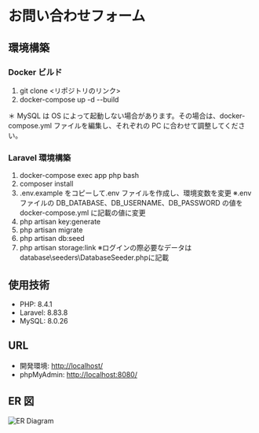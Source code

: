 # お問い合わせフォーム

## 環境構築

### Docker ビルド

1.  git clone <リポジトリのリンク>
2.  docker-compose up -d --build

＊ MySQL は OS によって起動しない場合があります。その場合は、docker-compose.yml ファイルを編集し、それぞれの PC に合わせて調整してください。

### Laravel 環境構築

1.  docker-compose exec app php bash
2.  composer install
3.  .env.example をコピーして.env ファイルを作成し、環境変数を変更
    ※.env ファイルの DB_DATABASE、DB_USERNAME、DB_PASSWORD の値を docker-compose.yml に記載の値に変更
4.  php artisan key:generate
5.  php artisan migrate
6.  php artisan db:seed
7.  php artisan storage:link
※ログインの際必要なデータはdatabase\seeders\DatabaseSeeder.phpに記載

## 使用技術

-   PHP: 8.4.1
-   Laravel: 8.83.8
-   MySQL: 8.0.26

## URL

-   開発環境: [http://localhost/](http://localhost/)
-   phpMyAdmin: [http://localhost:8080/](http://localhost:8080/)

## ER 図

![ER Diagram](docs/PiglyER図.png)
